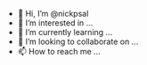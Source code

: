 - 👋 Hi, I’m @nickpsal
- 👀 I’m interested in ...
- 🌱 I’m currently learning ...
- 💞️ I’m looking to collaborate on ...
- 📫 How to reach me ...

<!---
nickpsal/nickpsal is a ✨ special ✨ repository because its `README.md` (this file) appears on your GitHub profile.
You can click the Preview link to take a look at your changes.
--->
